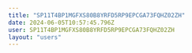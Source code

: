 ```yaml
---
title: "SP11T4BP1MGFXS80B8YRFD5RP9EPCGA73FQHZ02ZH"
date: 2024-06-05T10:57:45.796Z
user: SP11T4BP1MGFXS80B8YRFD5RP9EPCGA73FQHZ02ZH
layout: "users"
---
```

    